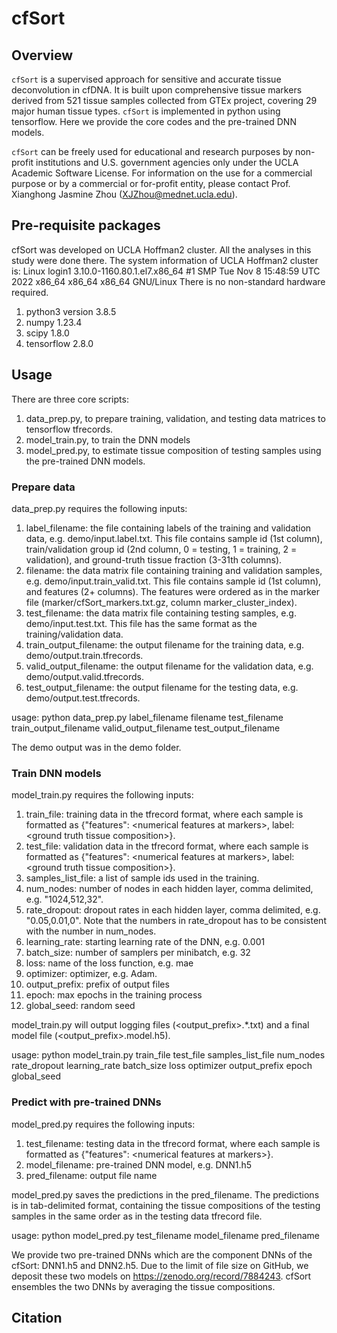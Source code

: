 # cfSort

## Overview

`cfSort` is a supervised approach for sensitive and accurate tissue deconvolution in cfDNA. It is built upon comprehensive tissue markers derived from 521 tissue samples collected from GTEx project, covering 29 major human tissue types. `cfSort` is implemented in python using tensorflow. Here we provide the core codes and the pre-trained DNN models.

`cfSort` can be freely used for educational and research purposes by non-profit institutions and U.S. government agencies only under the UCLA Academic Software License. For information on the use for a commercial purpose or by a commercial or for-profit entity, please contact Prof. Xianghong Jasmine Zhou (XJZhou@mednet.ucla.edu).

## Pre-requisite packages

cfSort was developed on UCLA Hoffman2 cluster. All the analyses in this study were done there. The system information of UCLA Hoffman2 cluster is:
Linux login1 3.10.0-1160.80.1.el7.x86_64 #1 SMP Tue Nov 8 15:48:59 UTC 2022 x86_64 x86_64 x86_64 GNU/Linux
There is no non-standard hardware required.

1) python3 version 3.8.5
2) numpy 1.23.4
3) scipy 1.8.0
4) tensorflow 2.8.0


## Usage

There are three core scripts: 
1) data_prep.py, to prepare training, validation, and testing data matrices to tensorflow tfrecords.  
2) model_train.py, to train the DNN models
3) model_pred.py, to estimate tissue composition of testing samples using the pre-trained DNN models.


### Prepare data

data_prep.py requires the following inputs:
1) label_filename: the file containing labels of the training and validation data, e.g. demo/input.label.txt. This file contains sample id (1st column), train/validation group id (2nd column, 0 = testing, 1 = training, 2 = validation), and ground-truth tissue fraction (3-31th columns).
2) filename: the data matrix file containing training and validation samples, e.g. demo/input.train_valid.txt. This file contains sample id (1st column), and features (2+ columns). The features were ordered as in the marker file (marker/cfSort_markers.txt.gz, column marker_cluster_index).
3) test_filename: the data matrix file containing testing samples, e.g. demo/input.test.txt. This file has the same format as the training/validation data. 
4) train_output_filename: the output filename for the training data, e.g. demo/output.train.tfrecords.
5) valid_output_filename: the output filename for the validation data, e.g. demo/output.valid.tfrecords.
6) test_output_filename: the output filename for the testing data, e.g. demo/output.test.tfrecords.

usage: python data_prep.py label_filename filename test_filename train_output_filename valid_output_filename test_output_filename

The demo output was in the demo folder.

### Train DNN models

model_train.py requires the following inputs:
1) train_file: training data in the tfrecord format, where each sample is formatted as \{"features": \<numerical features at markers\>, label: \<ground truth tissue composition\>\}.
2) test_file: validation data in the tfrecord format, where each sample is formatted as \{"features": \<numerical features at markers\>, label: \<ground truth tissue composition\>\}.
3) samples_list_file: a list of sample ids used in the training.
4) num_nodes: number of nodes in each hidden layer, comma delimited, e.g. "1024,512,32".
5) rate_dropout: dropout rates in each hidden layer, comma delimited, e.g. "0.05,0.01,0". Note that the numbers in rate_dropout has to be consistent with the number in num_nodes.
6) learning_rate: starting learning rate of the DNN, e.g. 0.001
7) batch_size: number of samplers per minibatch, e.g. 32
8) loss: name of the loss function, e.g. mae
9) optimizer: optimizer, e.g. Adam.
10) output_prefix: prefix of output files
11) epoch: max epochs in the training process
12) global_seed: random seed

model_train.py will output logging files (\<output_prefix\>.\*.txt) and a final model file (\<output_prefix\>.model.h5).

usage: python model_train.py train_file test_file samples_list_file num_nodes rate_dropout learning_rate batch_size loss optimizer output_prefix epoch global_seed

### Predict with pre-trained DNNs

model_pred.py requires the following inputs:
1) test_filename: testing data in the tfrecord format, where each sample is formatted as \{"features": \<numerical features at markers\>\}.
2) model_filename: pre-trained DNN model, e.g. DNN1.h5
3) pred_filename: output file name

model_pred.py saves the predictions in the pred_filename. The predictions is in tab-delimited format, containing the tissue compositions of the testing samples in the same order as in the testing data tfrecord file. 

usage: python model_pred.py test_filename model_filename pred_filename

We provide two pre-trained DNNs which are the component DNNs of the cfSort: DNN1.h5 and DNN2.h5. Due to the limit of file size on GitHub, we deposit these two models on https://zenodo.org/record/7884243. cfSort ensembles the two DNNs by averaging the tissue compositions.




## Citation
